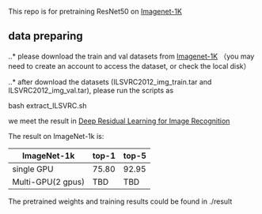 This repo is for pretraining ResNet50 on [Imagenet-1K](https://image-net.org/) 

## data preparing ##

..* please download the train and val datasets from [Imagenet-1K](https://image-net.org/) （you may need to create an account to access the dataset, or check the local disk）

..* after download the datasets (ILSVRC2012_img_train.tar and ILSVRC2012_img_val.tar), please run the scripts as 

bash extract_ILSVRC.sh

we meet the result in [Deep Residual Learning for Image Recognition](https://arxiv.org/abs/1512.03385)

The result on ImageNet-1k is:

|ImageNet-1k|top-1 | top-5|
|---        |---   |---   |
|      single GPU     |75.80 |92.95 |
|      Multi-GPU(2 gpus)     |TBD |TBD|


The pretrained weights and training results could be found in ./result 
